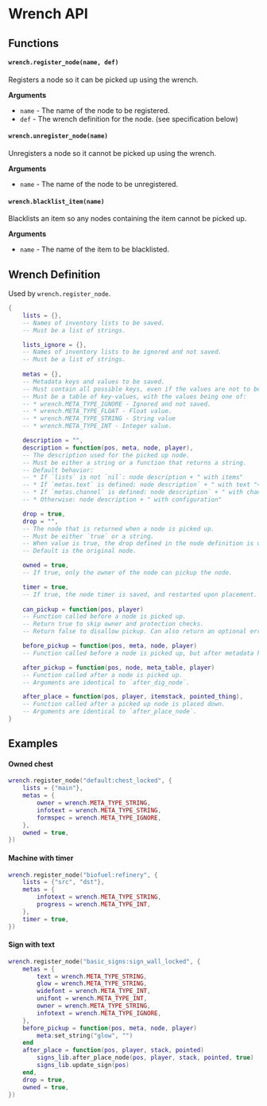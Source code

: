 # Wrench API

## Functions

#### `wrench.register_node(name, def)`

Registers a node so it can be picked up using the wrench.

**Arguments**
- `name` - The name of the node to be registered.
- `def` - The wrench definition for the node. (see specification below)

#### `wrench.unregister_node(name)`

Unregisters a node so it cannot be picked up using the wrench.

**Arguments**
- `name` - The name of the node to be unregistered.

#### `wrench.blacklist_item(name)`

Blacklists an item so any nodes containing the item cannot be picked up.

**Arguments**
- `name` - The name of the item to be blacklisted.

## Wrench Definition

Used by `wrench.register_node`.

```lua
{
	lists = {},
	-- Names of inventory lists to be saved.
	-- Must be a list of strings.

	lists_ignore = {},
	-- Names of inventory lists to be ignored and not saved.
	-- Must be a list of strings.
	
	metas = {},
	-- Metadata keys and values to be saved.
	-- Must contain all possible keys, even if the values are not to be saved.
	-- Must be a table of key-values, with the values being one of:
	-- * wrench.META_TYPE_IGNORE - Ignored and not saved.
	-- * wrench.META_TYPE_FLOAT - Float value.
	-- * wrench.META_TYPE_STRING - String value
	-- * wrench.META_TYPE_INT - Integer value.

	description = "",
	description = function(pos, meta, node, player),
	-- The description used for the picked up node.
	-- Must be either a string or a function that returns a string.
	-- Default behavior:
	-- * If `lists` is not `nil`: node description + " with items"
	-- * If `metas.text` is defined: node description` + " with text "<TEXT>""
	-- * If `metas.channel` is defined: node description` + " with channel "<CHANNEL>""
	-- * Otherwise: node description + " with configuration"

	drop = true,
	drop = "",
	-- The node that is returned when a node is picked up.
	-- Must be either `true` or a string.
	-- When value is true, the drop defined in the node definition is used.
	-- Default is the original node.

	owned = true,
	-- If true, only the owner of the node can pickup the node.

	timer = true,
	-- If true, the node timer is saved, and restarted upon placement.
	
	can_pickup = function(pos, player)
	-- Function called before a node is picked up.
	-- Return true to skip owner and protection checks.
	-- Return false to disallow pickup. Can also return an optional error message.

	before_pickup = function(pos, meta, node, player)
	-- Function called before a node is picked up, but after metadata has been stored.

	after_pickup = function(pos, node, meta_table, player)
	-- Function called after a node is picked up.
	-- Arguments are identical to `after_dig_node`.

	after_place = function(pos, player, itemstack, pointed_thing),
	-- Function called after a picked up node is placed down.
	-- Arguments are identical to `after_place_node`.
}

```

## Examples

#### Owned chest
```lua
wrench.register_node("default:chest_locked", {
	lists = {"main"},
	metas = {
		owner = wrench.META_TYPE_STRING,
		infotext = wrench.META_TYPE_STRING,
		formspec = wrench.META_TYPE_IGNORE,
	},
	owned = true,
})
```

#### Machine with timer
```lua
wrench.register_node("biofuel:refinery", {
	lists = {"src", "dst"},
	metas = {
		infotext = wrench.META_TYPE_STRING,
		progress = wrench.META_TYPE_INT,
	},
	timer = true,
})
```

#### Sign with text
```lua
wrench.register_node("basic_signs:sign_wall_locked", {
	metas = {
		text = wrench.META_TYPE_STRING,
		glow = wrench.META_TYPE_STRING,
		widefont = wrench.META_TYPE_INT,
		unifont = wrench.META_TYPE_INT,
		owner = wrench.META_TYPE_STRING,
		infotext = wrench.META_TYPE_IGNORE,
	},
	before_pickup = function(pos, meta, node, player)
		meta:set_string("glow", "")
	end
	after_place = function(pos, player, stack, pointed)
		signs_lib.after_place_node(pos, player, stack, pointed, true)
		signs_lib.update_sign(pos)
	end,
	drop = true,
	owned = true,
})
```